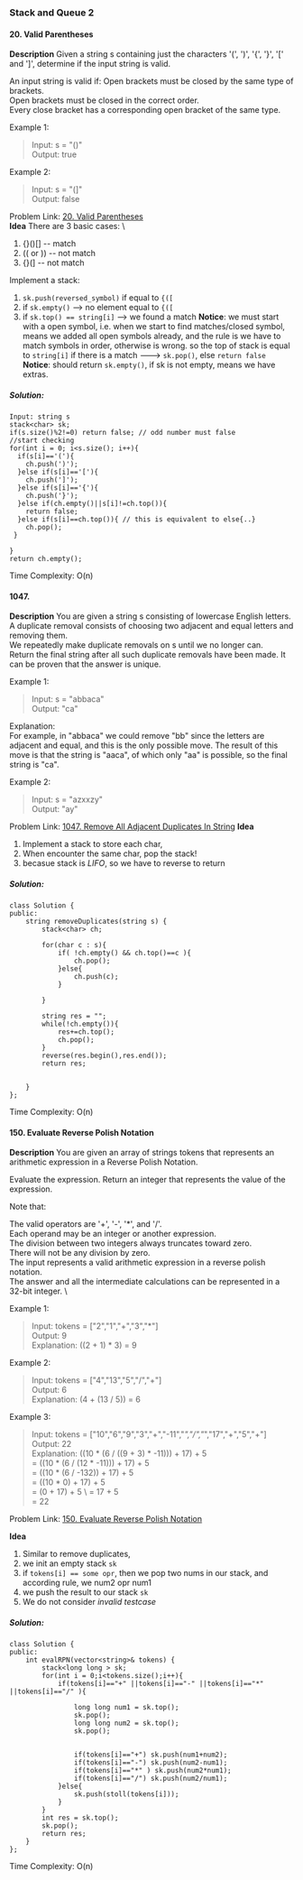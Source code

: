 ### Stack and Queue 2
#### 20. Valid Parentheses
**Description**
Given a string s containing just the characters '(', ')', '{', '}', '[' and ']', determine if the input string is valid. 

An input string is valid if: 
Open brackets must be closed by the same type of brackets. \
Open brackets must be closed in the correct order. \
Every close bracket has a corresponding open bracket of the same type. 

Example 1:
> Input: s = "()" \
> Output: true 

Example 2:
> Input: s = "(]" \
> Output: false

Problem Link: [20. Valid Parentheses](https://leetcode.com/problems/valid-parentheses/) \
**Idea**
There are 3 basic cases: \
1. {}()[] -- match
2. (( or )) -- not match 
3. {}(] -- not match

Implement a stack:
1. `sk.push(reversed_symbol)` if equal to `{([`
2. if `sk.empty()` --> no element equal to `{([`
3. if `sk.top() == string[i]` --> we found a match **Notice**: we must start with a open symbol, i.e. when we start to find matches/closed symbol, means we added all open symbols already, and the rule is we have to match symbols in order, otherwise is wrong. so the top of stack is equal to `string[i]` if there is a match ---> `sk.pop()`, else `return false`
**Notice**: should return `sk.empty()`, if sk is not empty, means we have extras. 


##### Solution:
```ccp
Input: string s 
stack<char> sk;
if(s.size()%2!=0) return false; // odd number must false
//start checking
for(int i = 0; i<s.size(); i++){
  if(s[i]=='('){
    ch.push(')');
  }else if(s[i]=='['){
    ch.push(']');
  }else if(s[i]=='{'){
    ch.push('}');
  }else if(ch.empty()||s[i]!=ch.top()){
    return false;
  }else if(s[i]==ch.top()){ // this is equivalent to else{..}
    ch.pop();
 }

}
return ch.empty();

```
Time Complexity: O(n)
#### 1047.
**Description**
You are given a string s consisting of lowercase English letters. A duplicate removal consists of choosing two adjacent and equal letters and removing them. \
We repeatedly make duplicate removals on s until we no longer can. \
Return the final string after all such duplicate removals have been made. It can be proven that the answer is unique.

 

Example 1:

> Input: s = "abbaca" \
Output: "ca"

Explanation: \
For example, in "abbaca" we could remove "bb" since the letters are adjacent and equal, and this is the only possible move.  The result of this move is that the string is "aaca", of which only "aa" is possible, so the final string is "ca".

Example 2:

> Input: s = "azxxzy" \
Output: "ay"

Problem Link: [1047. Remove All Adjacent Duplicates In String](https://leetcode.com/problems/remove-all-adjacent-duplicates-in-string/)
**Idea**
1. Implement a stack to store each char,
2. When encounter the same char, pop the stack!
3. becasue stack is *LIFO*, so we have to reverse to return 
##### Solution:
```ccp
class Solution {
public:
    string removeDuplicates(string s) {
        stack<char> ch;

        for(char c : s){
            if( !ch.empty() && ch.top()==c ){
                ch.pop();
            }else{
                ch.push(c);
            }
            
        }

        string res = "";
        while(!ch.empty()){
            res+=ch.top();
            ch.pop();
        }
        reverse(res.begin(),res.end());
        return res;

        
    }
};
```
Time Complexity: O(n)

#### 150. Evaluate Reverse Polish Notation
**Description**
You are given an array of strings tokens that represents an arithmetic expression in a Reverse Polish Notation.

Evaluate the expression. Return an integer that represents the value of the expression.

Note that:

The valid operators are '+', '-', '*', and '/'. \
Each operand may be an integer or another expression. \
The division between two integers always truncates toward zero. \
There will not be any division by zero. \
The input represents a valid arithmetic expression in a reverse polish notation. \
The answer and all the intermediate calculations can be represented in a 32-bit integer. \
 

Example 1:

> Input: tokens = ["2","1","+","3","*"] \
Output: 9 \
Explanation: ((2 + 1) * 3) = 9

Example 2:

> Input: tokens = ["4","13","5","/","+"] \
Output: 6 \
Explanation: (4 + (13 / 5)) = 6

Example 3:

> Input: tokens = ["10","6","9","3","+","-11","*","/","*","17","+","5","+"] \
Output: 22 \
Explanation: ((10 * (6 / ((9 + 3) * -11))) + 17) + 5 \
= ((10 * (6 / (12 * -11))) + 17) + 5 \
= ((10 * (6 / -132)) + 17) + 5 \
= ((10 * 0) + 17) + 5 \
= (0 + 17) + 5  \ 
= 17 + 5 \
= 22

Problem Link: [150. Evaluate Reverse Polish Notation](https://leetcode.com/problems/evaluate-reverse-polish-notation/)

**Idea**
1. Similar to remove duplicates,
2. we init an empty stack `sk`
3. if `tokens[i] == some opr`, then we pop two nums in our stack, and according rule, we num2 opr num1
4. we push the result to our stack `sk`
5. We do not consider *invalid testcase*
##### Solution:
```ccp
class Solution {
public:
    int evalRPN(vector<string>& tokens) {
        stack<long long > sk;
        for(int i = 0;i<tokens.size();i++){
            if(tokens[i]=="+" ||tokens[i]=="-" ||tokens[i]=="*" ||tokens[i]=="/" ){
                
                long long num1 = sk.top();
                sk.pop();
                long long num2 = sk.top();
                sk.pop();
                

                if(tokens[i]=="+") sk.push(num1+num2);
                if(tokens[i]=="-") sk.push(num2-num1);
                if(tokens[i]=="*" ) sk.push(num2*num1);
                if(tokens[i]=="/") sk.push(num2/num1);
            }else{
                sk.push(stoll(tokens[i]));
            }
        }
        int res = sk.top();
        sk.pop();
        return res;
    }
};
```
Time Complexity: O(n)
